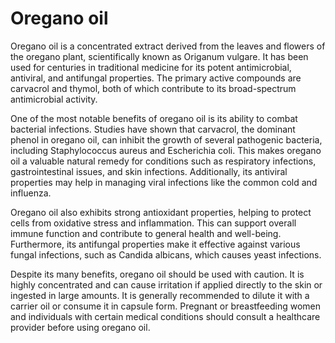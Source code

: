 <!--
source: GPT-4o
tags: herbals
-->

# Oregano oil

Oregano oil is a concentrated extract derived from the leaves and flowers of the oregano plant, scientifically known as Origanum vulgare. It has been used for centuries in traditional medicine for its potent antimicrobial, antiviral, and antifungal properties. The primary active compounds are carvacrol and thymol, both of which contribute to its broad-spectrum antimicrobial activity.

One of the most notable benefits of oregano oil is its ability to combat bacterial infections. Studies have shown that carvacrol, the dominant phenol in oregano oil, can inhibit the growth of several pathogenic bacteria, including Staphylococcus aureus and Escherichia coli. This makes oregano oil a valuable natural remedy for conditions such as respiratory infections, gastrointestinal issues, and skin infections. Additionally, its antiviral properties may help in managing viral infections like the common cold and influenza.

Oregano oil also exhibits strong antioxidant properties, helping to protect cells from oxidative stress and inflammation. This can support overall immune function and contribute to general health and well-being. Furthermore, its antifungal properties make it effective against various fungal infections, such as Candida albicans, which causes yeast infections.

Despite its many benefits, oregano oil should be used with caution. It is highly concentrated and can cause irritation if applied directly to the skin or ingested in large amounts. It is generally recommended to dilute it with a carrier oil or consume it in capsule form. Pregnant or breastfeeding women and individuals with certain medical conditions should consult a healthcare provider before using oregano oil.
